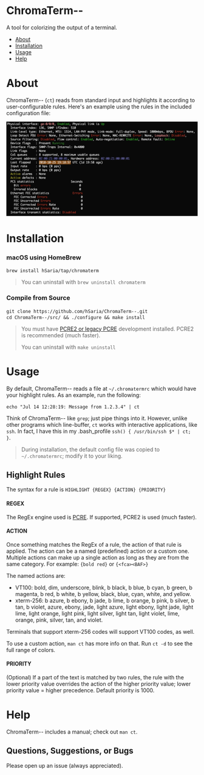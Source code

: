 # ChromaTerm--

A tool for colorizing the output of a terminal.

-   [About](#about)
-   [Installation](#installation)
-   [Usage](#usage)
-   [Help](#help)

# About

ChromaTerm-- (`ct`) reads from standard input and highlights it according to user-configurable rules. Here's an example using the rules in the included configuration file:

![alt text](junos-show-interface.png "Example output")

# Installation

### macOS using HomeBrew

    brew install hSaria/tap/chromaterm

> You can uninstall with `brew uninstall chromaterm`

### Compile from Source

    git clone https://github.com/hSaria/ChromaTerm--.git
    cd ChromaTerm--/src/ && ./configure && make install

> You must have [PCRE2 or legacy PCRE](https://www.pcre.org) development installed. PCRE2 is recommended (much faster).
>
> You can uninstall with `make uninstall`

# Usage

By default, ChromaTerm-- reads a file at `~/.chromatermrc` which would have your highlight rules. As an example, run the following:

    echo "Jul 14 12:28:19: Message from 1.2.3.4" | ct

Think of ChromaTerm-- like `grep`; just pipe things into it. However, unlike other programs which line-buffer, `ct` works with interactive applications, like `ssh`. In fact, I have this in my .bash_profile `ssh() { /usr/bin/ssh $* | ct; }`.

> During installation, the default config file was copied to `~/.chromatermrc`; modify it to your liking.

## Highlight Rules

The syntax for a rule is `HIGHLIGHT {REGEX} {ACTION} {PRIORITY}`

#### REGEX

The RegEx engine used is [PCRE](https://www.pcre.org). If supported, PCRE2 is used (much faster).

#### ACTION

Once something matches the RegEx of a rule, the action of that rule is applied. The action can be a named (predefined) action or a custom one. Multiple actions can make up a single action as long as they are from the same category. For example: `{bold red}` or `{<fca><BAF>}`

The named actions are:

-   VT100: bold, dim, underscore, blink, b black, b blue, b cyan, b green, b magenta, b red, b white, b yellow, black, blue, cyan, white, and yellow.
-   xterm-256: b azure, b ebony, b jade, b lime, b orange, b pink, b  silver, b tan, b violet, azure, ebony, jade, light azure, light ebony, light jade, light lime, light orange, light pink, light silver, light tan, light violet, lime, orange, pink, silver, tan, and violet.

Terminals that support xterm-256 codes will support VT100 codes, as well.

To use a custom action, `man ct` has more info on that. Run `ct -d` to see the full range of colors.

#### PRIORITY

(Optional) If a part of the text is matched by two rules, the rule with the lower priority value overrides the action of the higher priority value; lower priority value = higher precedence. Default priority is 1000.

# Help

ChromaTerm-- includes a manual; check out `man ct`.

## Questions, Suggestions, or Bugs

Please open up an issue (always appreciated).
